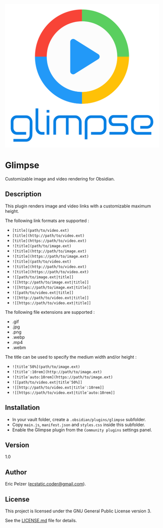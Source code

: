 ![](https://github.com/senselogic/GLIMPSE/blob/master/LOGO/glimpse.png)

# Glimpse

Customizable image and video rendering for Obsidian.

## Description

This plugin renders image and video links with a customizable maximum height.

The following link formats are supported :
*   `[title](path/to/video.ext)`
*   `[title](http://path/to/video.ext)`
*   `[title](https://path/to/video.ext)`
*   `![title](path/to/image.ext)`
*   `![title](http://path/to/image.ext)`
*   `![title](https://path/to/image.ext)`
*   `![title](path/to/video.ext)`
*   `![title](http://path/to/video.ext)`
*   `![title](https://path/to/video.ext)`
*   `![[path/to/image.ext|title]]`
*   `![[http://path/to/image.ext|title]]`
*   `![[https://path/to/image.ext|title]]`
*   `![[path/to/video.ext|title]]`
*   `![[http://path/to/video.ext|title]]`
*   `![[https://path/to/video.ext|title]]`

The following file extensions are supported :
*   .gif
*   .jpg
*   .png
*   .webp
*   .mp4
*   .webm

The title can be used to specify the medium width and/or height :

*   `![title¨50%](path/to/image.ext)`
*   `![title¨:10rem](http://path/to/image.ext)`
*   `![title¨auto:10rem](https://path/to/image.ext)`
*   `![[path/to/video.ext|title¨50%]]`
*   `![[http://path/to/video.ext|title¨:10rem]]`
*   `![[https://path/to/video.ext|title¨auto:10rem]]`

## Installation

*   In your vault folder, create a `.obsidian/plugins/glimpse` subfolder.
*   Copy `main.js`, `manifest.json` and `styles.css` inside this subfolder.
*   Enable the Glimpse plugin from the `Community plugins` settings panel.

## Version

1.0

## Author

Eric Pelzer (ecstatic.coder@gmail.com).

## License

This project is licensed under the GNU General Public License version 3.

See the [LICENSE.md](LICENSE.md) file for details.

